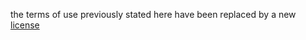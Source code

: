 the terms of use previously stated here have been replaced by a new [license](https://github.com/israpps/Funtuna-Fork/main/LICENSE.MD)
